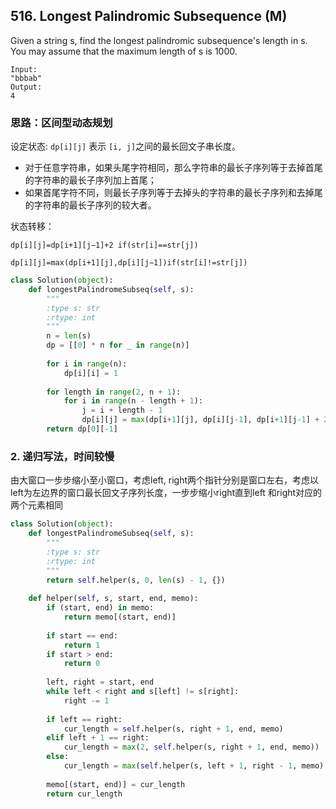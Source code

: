 ## 516. Longest Palindromic Subsequence (M)

Given a string s, find the longest palindromic subsequence's length in s. You may assume that the maximum length of s is 1000.

```
Input:
"bbbab"
Output:
4
```

### 思路：区间型动态规划

设定状态: `dp[i][j]` 表示 `[i, j]`之间的最长回文子串长度。

* 对于任意字符串，如果头尾字符相同，那么字符串的最长子序列等于去掉首尾的字符串的最长子序列加上首尾；
* 如果首尾字符不同，则最长子序列等于去掉头的字符串的最长子序列和去掉尾的字符串的最长子序列的较大者。

状态转移：

`dp[i][j]=dp[i+1][j−1]+2 if(str[i]==str[j])`

`dp[i][j]=max(dp[i+1][j],dp[i][j−1])if(str[i]!=str[j])`

```python
class Solution(object):
    def longestPalindromeSubseq(self, s):
        """
        :type s: str
        :rtype: int
        """
        n = len(s)
        dp = [[0] * n for _ in range(n)] 
        
        for i in range(n):
            dp[i][i] = 1
        
        for length in range(2, n + 1):
            for i in range(n - length + 1):
                j = i + length - 1
                dp[i][j] = max(dp[i+1][j], dp[i][j-1], dp[i+1][j-1] + 2 if s[i] == s[j] else dp[i+1][j-1])
        return dp[0][-1]
```



### 2. 递归写法，时间较慢

由大窗口一步步缩小至小窗口，考虑left, right两个指针分别是窗口左右，考虑以left为左边界的窗口最长回文子序列长度，一步步缩小right直到left 和right对应的两个元素相同

```python
class Solution(object):
    def longestPalindromeSubseq(self, s):
        """
        :type s: str
        :rtype: int
        """
        return self.helper(s, 0, len(s) - 1, {})
        
    def helper(self, s, start, end, memo):
        if (start, end) in memo:
            return memo[(start, end)]
        
        if start == end:
            return 1
        if start > end:
            return 0
        
        left, right = start, end
        while left < right and s[left] != s[right]:
            right -= 1
        
        if left == right:
            cur_length = self.helper(s, right + 1, end, memo)
        elif left + 1 == right:
            cur_length = max(2, self.helper(s, right + 1, end, memo))
        else:
            cur_length = max(self.helper(s, left + 1, right - 1, memo) + 2, self.helper(s, left + 1, end, memo))
        
        memo[(start, end)] = cur_length
        return cur_length
```

